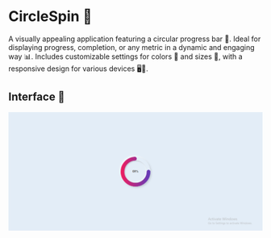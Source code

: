 # CircleSpin 🔄

A visually appealing application featuring a circular progress bar 🔵. Ideal for displaying progress, completion, or any metric in a dynamic and engaging way 📊. Includes customizable settings for colors 🎨 and sizes 📏, with a responsive design for various devices 🖥️📱.

## Interface 📸

![CircleSpin](/CircleSpin.png)
